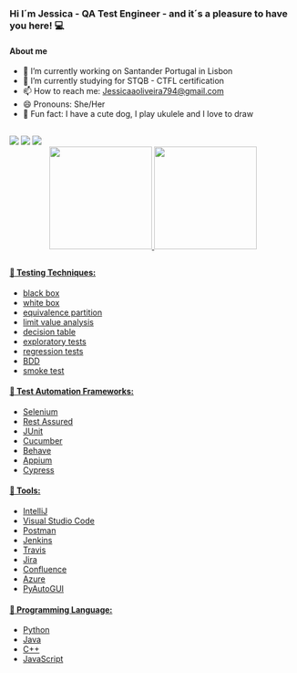 ### Hi I´m Jessica - QA Test Engineer - and it´s a pleasure to have you here! 💻
#### About me ####
- 🔭 I’m currently working on Santander Portugal in Lisbon
- 🌱 I’m currently studying for STQB - CTFL certification
- 📫 How to reach me: Jessicaaoliveira794@gmail.com
- 😄 Pronouns: She/Her
- 🐾 Fun fact: I have a cute dog, I play ukulele and I love to draw

##
  
<div>
  <a href = "mailto:jessicaaoliveira794@gmail.com"><img src="https://img.shields.io/badge/Gmail-D14836?style=for-the-badge&logo=gmail&logoColor=white" target="_blank"></a>
  <a href="https://www.linkedin.com/in/jessicaoliveira26/" target="_blank"><img src="https://img.shields.io/badge/-LinkedIn-%230077B5?style=for-the-badge&logo=linkedin&logoColor=white" target="_blank"></a>
  <a href="mailto:jessicaluana2693@hotmail.com" target="_blank"><img src="https://img.shields.io/badge/Microsoft_Outlook-0078D4?style=for-the-badge&logo=microsoft-outlook&logoColor=white" target="_blank"></a>
</div>
<div align="center">
  <a href="https://github.com/Jessicaluana2693">
  <img height="180em" src="https://github-readme-stats.vercel.app/api?username=Jessicaluana2693&show_icons=true&theme=dracula&include_all_commits=true&count_private=true"/>
  <img height="180em" src="https://github-readme-stats.vercel.app/api/top-langs/?username=Jessicaluana2693&layout=compact&langs_count=7&theme=dracula"/>
</div>
  
 ##
  
#### 🐞 Testing Techniques: ####
  - black box
  - white box
  - equivalence partition
  - limit value analysis
  - decision table
  - exploratory tests
  - regression tests
  - BDD
  - smoke test
#### 🐞 Test Automation Frameworks: ####
  - Selenium
  - Rest Assured
  - JUnit
  - Cucumber
  - Behave
  - Appium
  - Cypress
#### 🐞 Tools: ####
  - IntelliJ
  - Visual Studio Code
  - Postman
  - Jenkins
  - Travis
  - Jira
  - Confluence
  - Azure
  - PyAutoGUI
#### 🐞 Programming Language: ####
  - Python
  - Java
  - C++
  - JavaScript
  
 
